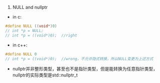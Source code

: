 1. NULL and nullptr
- in c: 
```c
#define NULL ((void*)0)
// int *p = NULL;
// int *p = ((void*)0);  //right
```
- in c++:
```cpp
#define NULL 0
// int *p = ((void*)0);  //wrong，不允许隐式转换，所以NULL变更为上述方式
```
- nullptr并非整形类型，甚至也不是指针类型，但是能转换为任意指针类型，nullptr的实际类型是std::nullptr_t

